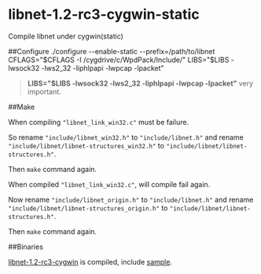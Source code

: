 # libnet-1.2-rc3-cygwin-static
Compile libnet under cygwin(static)


##Configure
./configure --enable-static --prefix=/path/to/libnet CFLAGS="$CFLAGS -I /cygdrive/c/WpdPack/Include/" LIBS="$LIBS -lwsock32 -lws2_32 -liphlpapi -lwpcap -lpacket"

> **LIBS="$LIBS -lwsock32 -lws2_32 -liphlpapi -lwpcap -lpacket"** very important.

##Make

When compiling ```"libnet_link_win32.c"``` must be failure.

So rename ```"include/libnet_win32.h"``` to ```"include/libnet.h"``` and rename ```"include/libnet/libnet-structures_win32.h"``` to ```"include/libnet/libnet-structures.h"```.

Then ```make``` command again.

When compiled ```"libnet_link_win32.c"```, will compile fail again.

Now rename ```"include/libnet_origin.h"``` to ```"include/libnet.h"``` and rename ```"include/libnet/libnet-structures_origin.h"``` to ```"include/libnet/libnet-structures.h"```.

Then ```make``` command again.

##Binaries

[libnet-1.2-rc3-cygwin](libnet-1.2-rc3-cygwin) is compiled, include [sample](libnet-1.2-rc3-cygwin/sample).
